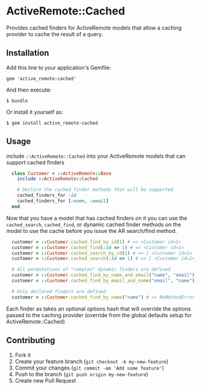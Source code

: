 # ActiveRemote::Cached

Provides cached finders for ActiveRemote models that allow a caching provider to cache the result of a query.

## Installation

Add this line to your application's Gemfile:

    gem 'active_remote-cached'

And then execute:

    $ bundle

Or install it yourself as:

    $ gem install active_remote-cached

## Usage

include `::ActiveRemote::Cached` into your ActiveRemote models that can support cached finders

```ruby
  class Customer < ::ActiveRemote::Base
    include ::ActiveRemote::Cached

    # Declare the cached finder methods that will be supported
    cached_finders_for :id
    cached_finders_for [:name, :email]
  end
```

Now that you have a model that has cached finders on it you can use the `cached_search`, `cached_find`, or dynamic cached finder methods on the model to use the cache before you issue the AR search/find method.

```ruby
  customer = ::Customer.cached_find_by_id(1) # => <Customer id=1>
  customer = ::Customer.cached_find(:id => 1) # => <Customer id=1>
  customer = ::Customer.cached_search_by_id(1) # => [ <Customer id=1> ]
  customer = ::Customer.cached_search(:id => 1) # => [ <Customer id=1> ]
```

```ruby
  # All permutations of "complex" dynamic finders are defined
  customer = ::Customer.cached_find_by_name_and_email("name", "email") # => <Customer id=1>
  customer = ::Customer.cached_find_by_email_and_name("email", "name") # => <Customer id=1>

  # Only declared finders are defined
  customer = ::Customer.cached_find_by_name("name") # => NoMethodError
```

Each finder as takes an optional options hash that will override the options passed to the caching provider (override from the global defaults setup for ActiveRemote::Cached)

## Contributing

1. Fork it
2. Create your feature branch (`git checkout -b my-new-feature`)
3. Commit your changes (`git commit -am 'Add some feature'`)
4. Push to the branch (`git push origin my-new-feature`)
5. Create new Pull Request
